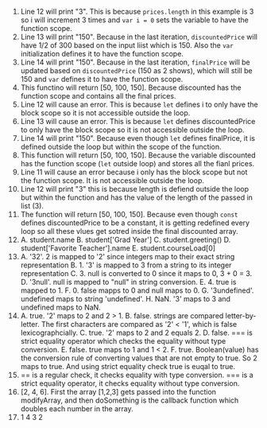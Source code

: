 1. Line 12 will print "3". This is because `prices.length` in this example is 3 so i will increment 3 times and `var i = 0` sets the variable to have the function scope.
2. Line 13 will print "150". Because in the last iteration, `discountedPrice` will have 1/2 of 300 based on the input liist which is 150. Also the `var` initialization defines it to have the function scope.
3. Line 14 will print "150". Because in the last iteration, `finalPrice` will be updated based on `discountedPrice` (150 as 2 shows), which will still be 150 and `var` defines it to have the function scope.
4. This functino will return [50, 100, 150]. Because discounted has the function scope and contains all the final prices.
5. Line 12 will cause an error. This is because `let` defines i to only have the block scope so it is not accessible outside the loop.
6. Line 13 will cause an error. This is because `let` defines discountedPrice to only have the block scope so it is not accessible outside the loop.
7. Line 14 will print "150". Because even though `let` defines finalPrice, it is defined outside the loop but within the scope of the function.
8. This function will return [50, 100, 150]. Because the variable discounted has the function scope (`let` outside loop) and stores all the fianl prices. 
9. Line 11 will cause an error because i only has the block scope but not the function scope. It is not accessible outside the loop.
10. Line 12 will print "3" this is because length is defiend outside the loop but within the function and has the value of the length of the passed in list (3).
11. The function will return [50, 100, 150]. Because even though `const` defines discountedPrice to be a constant, it is getting redefined every loop so all these vlues get sotred inside the final discounted array.
12. 
    A. student.name
    B. student['Grad Year']
    C. student.greeting()
    D. student['Favorite Teacher'].name
    E. student.courseLoad[0]
13.  
    A. '32'. 2 is mapped to '2' since integers map to their exact string representation
    B. 1. '3' is mapped to 3 from a string to its integer representation
    C. 3. null is converted to 0 since it maps to 0, 3 + 0 = 3.
    D. '3null'. null is mapped to "null" in string conversion.
    E. 4. true is mapped to 1.
    F. 0. false mapps to 0 and null maps to 0.
    G. '3undefined'. undefined maps to string 'undefined'.
    H. NaN. '3' maps to 3 and undefined maps to NaN.
14. 
    A. true. '2' maps to 2 and 2 > 1.
    B. false. strings are compared letter-by-letter. The first characters are compared as '2' < '1', which is false lexicographcially.
    C. true. '2' maps to 2 and 2 equals 2.
    D. false. === is strict equality operator which checks the equality without type conversion.
    E. false. true maps to 1 and 1 < 2.
    F. true. Boolean(value) has the conversion rule of converting values that are not empty to true. So 2 maps to true. And using strict equality check true is euqal to true.
15. == is a regular check, it checks equality with type conversion. === is a strict equality operator, it checks equality without type conversion. 
17. [2, 4, 6]. First the array [1,2,3] gets passed into the function modifyArray, and then doSomething is the callback function which doubles each number in the array.
18. 1
    4
    3
    2



